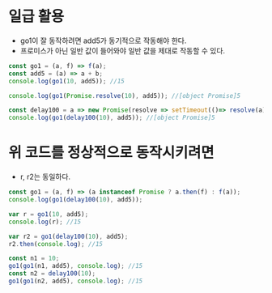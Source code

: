# 일급 활용

- go1이 잘 동작하려면 add5가 동기적으로 작동해야 한다.
- 프로미스가 아닌 일반 값이 들어와야 일반 값을 제대로 작동할 수 있다.

```javascript
const go1 = (a, f) => f(a);
const add5 = (a) => a + b;
console.log(go1(10, add5)); //15
```

```javascript
console.log(go1(Promise.resolve(10), add5)); //[object Promise]5
```

```javascript
const delay100 = a => new Promise(resolve => setTimeout(()=> resolve(a), 100) //100 ms 후 자동으로 값을 반환하는 함수
console.log(go1(delay100(10), add5)); //[object Promise]5
```

# 위 코드를 정상적으로 동작시키려면

- r, r2는 동일하다.

```javascript
const go1 = (a, f) => (a instanceof Promise ? a.then(f) : f(a));
console.log(go1(delay100(10), add5));

var r = go1(10, add5);
console.log(r); //15

var r2 = go1(delay100(10), add5);
r2.then(console.log); //15
```

```javascript
const n1 = 10;
go1(go1(n1, add5), console.log); //15
const n2 = delay100(10);
go1(go1(n2, add5), console.log); //15
```
